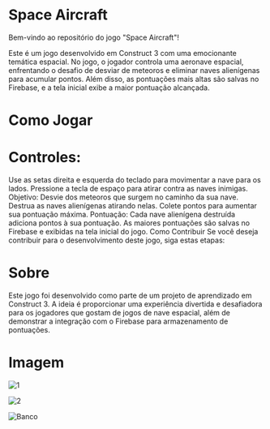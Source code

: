 # Space Aircraft
Bem-vindo ao repositório do jogo "Space Aircraft"!

Este é um jogo desenvolvido em Construct 3 com uma emocionante temática espacial. No jogo, o jogador controla uma aeronave espacial, enfrentando o desafio de desviar de meteoros e eliminar naves alienígenas para acumular pontos. Além disso, as pontuações mais altas são salvas no Firebase, e a tela inicial exibe a maior pontuação alcançada.

# Como Jogar
# Controles:
Use as setas direita e esquerda do teclado para movimentar a nave para os lados.
Pressione a tecla de espaço para atirar contra as naves inimigas.
Objetivo:
Desvie dos meteoros que surgem no caminho da sua nave.
Destrua as naves alienígenas atirando nelas.
Colete pontos para aumentar sua pontuação máxima.
Pontuação:
Cada nave alienígena destruída adiciona pontos à sua pontuação.
As maiores pontuações são salvas no Firebase e exibidas na tela inicial do jogo.
Como Contribuir
Se você deseja contribuir para o desenvolvimento deste jogo, siga estas etapas:

# Sobre
Este jogo foi desenvolvido como parte de um projeto de aprendizado em Construct 3. A ideia é proporcionar uma experiência divertida e desafiadora para os jogadores que gostam de jogos de nave espacial, além de demonstrar a integração com o Firebase para armazenamento de pontuações.

# Imagem
![1](https://github.com/GustDOC/Space-Aircraft/assets/89112032/49109970-1599-457b-a611-f84dc6a1aba5)

![2](https://github.com/GustDOC/Space-Aircraft/assets/89112032/356d1e9d-ede8-4ec4-9539-c012a5f1c8a3)

![Banco](https://github.com/GustDOC/Space-Aircraft/assets/89112032/cdf6270b-1ea8-4d2d-9737-4d7916c47459)
